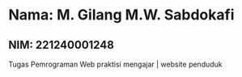 # Nama: M. Gilang M.W. Sabdokafi
## NIM: 221240001248
Tugas Pemrograman Web praktisi mengajar | website penduduk
